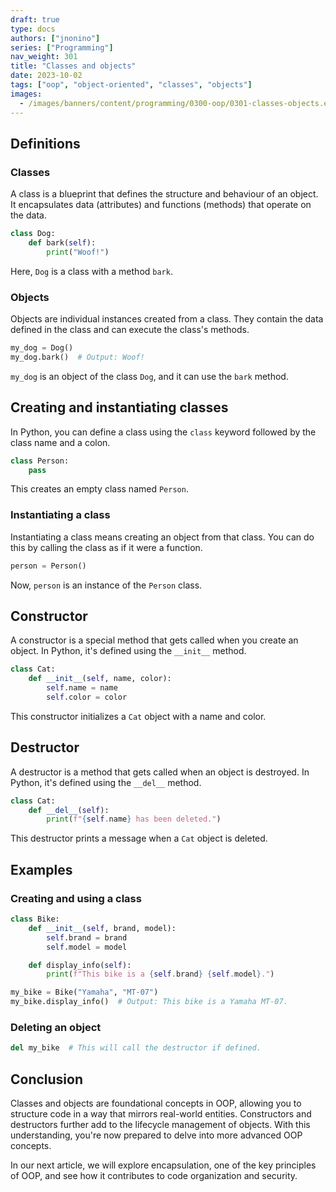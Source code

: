 ```yaml
---
draft: true
type: docs
authors: ["jnonino"]
series: ["Programming"]
nav_weight: 301
title: "Classes and objects"
date: 2023-10-02
tags: ["oop", "object-oriented", "classes", "objects"]
images:
  - /images/banners/content/programming/0300-oop/0301-classes-objects.en.png
---
```


## Definitions

### Classes

A class is a blueprint that defines the structure and behaviour of an object. It encapsulates data (attributes) and functions (methods) that operate on the data.

```python
class Dog:
    def bark(self):
        print("Woof!")
```

Here, `Dog` is a class with a method `bark`.

### Objects

Objects are individual instances created from a class. They contain the data defined in the class and can execute the class's methods.

```python
my_dog = Dog()
my_dog.bark()  # Output: Woof!
```

`my_dog` is an object of the class `Dog`, and it can use the `bark` method.

## Creating and instantiating classes

In Python, you can define a class using the `class` keyword followed by the class name and a colon.

```python
class Person:
    pass
```

This creates an empty class named `Person`.

### Instantiating a class

Instantiating a class means creating an object from that class. You can do this by calling the class as if it were a function.

```python
person = Person()
```

Now, `person` is an instance of the `Person` class.

## Constructor

A constructor is a special method that gets called when you create an object. In Python, it's defined using the `__init__` method.

```python
class Cat:
    def __init__(self, name, color):
        self.name = name
        self.color = color
```

This constructor initializes a `Cat` object with a name and color.

## Destructor

A destructor is a method that gets called when an object is destroyed. In Python, it's defined using the `__del__` method.

```python
class Cat:
    def __del__(self):
        print(f"{self.name} has been deleted.")
```

This destructor prints a message when a `Cat` object is deleted.

## Examples

### Creating and using a class

```python
class Bike:
    def __init__(self, brand, model):
        self.brand = brand
        self.model = model

    def display_info(self):
        print(f"This bike is a {self.brand} {self.model}.")

my_bike = Bike("Yamaha", "MT-07")
my_bike.display_info()  # Output: This bike is a Yamaha MT-07.
```

### Deleting an object

```python
del my_bike  # This will call the destructor if defined.
```

## Conclusion

Classes and objects are foundational concepts in OOP, allowing you to structure code in a way that mirrors real-world entities. Constructors and destructors further add to the lifecycle management of objects. With this understanding, you're now prepared to delve into more advanced OOP concepts.

In our next article, we will explore encapsulation, one of the key principles of OOP, and see how it contributes to code organization and security.
